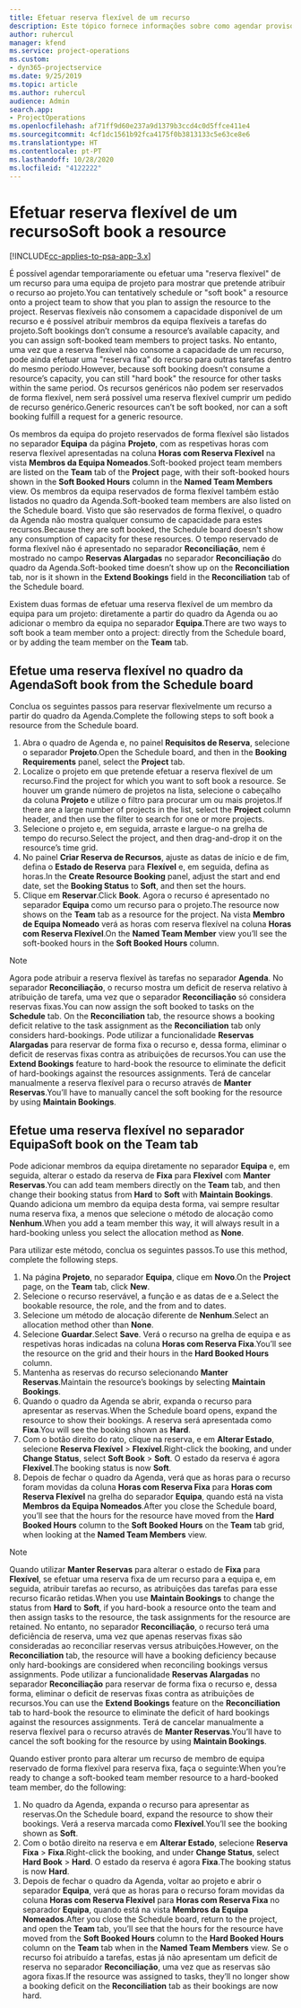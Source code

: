 ```yaml
---
title: Efetuar reserva flexível de um recurso
description: Este tópico fornece informações sobre como agendar provisoriamente ou efetuar uma reserva flexível de membros da equipa do projeto.
author: ruhercul
manager: kfend
ms.service: project-operations
ms.custom:
- dyn365-projectservice
ms.date: 9/25/2019
ms.topic: article
ms.author: ruhercul
audience: Admin
search.app:
- ProjectOperations
ms.openlocfilehash: af71ff9d60e237a9d1379b3ccd4c0d5ffce411e4
ms.sourcegitcommit: 4cf1dc1561b92fca4175f0b3813133c5e63ce8e6
ms.translationtype: HT
ms.contentlocale: pt-PT
ms.lasthandoff: 10/28/2020
ms.locfileid: "4122222"
---
```

# <a name="soft-book-a-resource"></a><span data-ttu-id="84e27-103">Efetuar reserva flexível de um recurso</span><span class="sxs-lookup"><span data-stu-id="84e27-103">Soft book a resource</span></span>

[!INCLUDE[cc-applies-to-psa-app-3.x](../includes/cc-applies-to-psa-app-3x.md)]

<span data-ttu-id="84e27-104">É possível agendar temporariamente ou efetuar uma "reserva flexível" de um recurso para uma equipa de projeto para mostrar que pretende atribuir o recurso ao projeto.</span><span class="sxs-lookup"><span data-stu-id="84e27-104">You can tentatively schedule or "soft book" a resource onto a project team to show that you plan to assign the resource to the project.</span></span> <span data-ttu-id="84e27-105">Reservas flexíveis não consomem a capacidade disponível de um recurso e é possível atribuir membros da equipa flexíveis a tarefas do projeto.</span><span class="sxs-lookup"><span data-stu-id="84e27-105">Soft bookings don’t consume a resource’s available capacity, and you can assign soft-booked team members to project tasks.</span></span> <span data-ttu-id="84e27-106">No entanto, uma vez que a reserva flexível não consome a capacidade de um recurso, pode ainda efetuar uma "reserva fixa" do recurso para outras tarefas dentro do mesmo período.</span><span class="sxs-lookup"><span data-stu-id="84e27-106">However, because soft booking doesn’t consume a resource’s capacity, you can still "hard book" the resource for other tasks within the same period.</span></span> <span data-ttu-id="84e27-107">Os recursos genéricos não podem ser reservados de forma flexível, nem será possível uma reserva flexível cumprir um pedido de recurso genérico.</span><span class="sxs-lookup"><span data-stu-id="84e27-107">Generic resources can’t be soft booked, nor can a soft booking fulfill a request for a generic resource.</span></span>

<span data-ttu-id="84e27-108">Os membros da equipa do projeto reservados de forma flexível são listados no separador **Equipa** da página **Projeto**, com as respetivas horas com reserva flexível apresentadas na coluna **Horas com Reserva Flexível** na vista **Membros da Equipa Nomeados**.</span><span class="sxs-lookup"><span data-stu-id="84e27-108">Soft-booked project team members are listed on the **Team** tab of the **Project** page, with their soft-booked hours shown in the **Soft Booked Hours** column in the **Named Team Members** view.</span></span> <span data-ttu-id="84e27-109">Os membros da equipa reservados de forma flexível também estão listados no quadro da Agenda.</span><span class="sxs-lookup"><span data-stu-id="84e27-109">Soft-booked team members are also listed on the Schedule board.</span></span> <span data-ttu-id="84e27-110">Visto que são reservados de forma flexível, o quadro da Agenda não mostra qualquer consumo de capacidade para estes recursos.</span><span class="sxs-lookup"><span data-stu-id="84e27-110">Because they are soft booked, the Schedule board doesn't show any consumption of capacity for these resources.</span></span> <span data-ttu-id="84e27-111">O tempo reservado de forma flexível não é apresentado no separador **Reconciliação**, nem é mostrado no campo **Reservas Alargadas** no separador **Reconciliação** do quadro da Agenda.</span><span class="sxs-lookup"><span data-stu-id="84e27-111">Soft-booked time doesn’t show up on the **Reconciliation** tab, nor is it shown in the **Extend Bookings** field in the **Reconciliation** tab of the Schedule board.</span></span> 

<span data-ttu-id="84e27-112">Existem duas formas de efetuar uma reserva flexível de um membro da equipa para um projeto: diretamente a partir do quadro da Agenda ou ao adicionar o membro da equipa no separador **Equipa**.</span><span class="sxs-lookup"><span data-stu-id="84e27-112">There are two ways to soft book a team member onto a project: directly from the Schedule board, or by adding the team member on the **Team** tab.</span></span> 

## <a name="soft-book-from-the-schedule-board"></a><span data-ttu-id="84e27-113">Efetue uma reserva flexível no quadro da Agenda</span><span class="sxs-lookup"><span data-stu-id="84e27-113">Soft book from the Schedule board</span></span>
<span data-ttu-id="84e27-114">Conclua os seguintes passos para reservar flexivelmente um recurso a partir do quadro da Agenda.</span><span class="sxs-lookup"><span data-stu-id="84e27-114">Complete the following steps to soft book a resource from the Schedule board.</span></span> 

1. <span data-ttu-id="84e27-115">Abra o quadro de Agenda e, no painel **Requisitos de Reserva**, selecione o separador **Projeto**.</span><span class="sxs-lookup"><span data-stu-id="84e27-115">Open the Schedule board, and then in the **Booking Requirements** panel, select the **Project** tab.</span></span>
2. <span data-ttu-id="84e27-116">Localize o projeto em que pretende efetuar a reserva flexível de um recurso.</span><span class="sxs-lookup"><span data-stu-id="84e27-116">Find the project for which you want to soft book a resource.</span></span> <span data-ttu-id="84e27-117">Se houver um grande número de projetos na lista, selecione o cabeçalho da coluna **Projeto** e utilize o filtro para procurar um ou mais projetos.</span><span class="sxs-lookup"><span data-stu-id="84e27-117">If there are a large number of projects in the list, select the **Project** column header, and then use the filter to search for one or more projects.</span></span>
3. <span data-ttu-id="84e27-118">Selecione o projeto e, em seguida, arraste e largue-o na grelha de tempo do recurso.</span><span class="sxs-lookup"><span data-stu-id="84e27-118">Select the project, and then drag-and-drop it on the resource’s time grid.</span></span>
5. <span data-ttu-id="84e27-119">No painel **Criar Reserva de Recursos**, ajuste as datas de início e de fim, defina o **Estado de Reserva** para **Flexível** e, em seguida, defina as horas.</span><span class="sxs-lookup"><span data-stu-id="84e27-119">In the **Create Resource Booking** panel, adjust the start and end date, set the **Booking Status** to **Soft**, and then set the hours.</span></span> 
6. <span data-ttu-id="84e27-120">Clique em **Reservar**.</span><span class="sxs-lookup"><span data-stu-id="84e27-120">Click **Book**.</span></span> <span data-ttu-id="84e27-121">Agora o recurso é apresentado no separador **Equipa** como um recurso para o projeto.</span><span class="sxs-lookup"><span data-stu-id="84e27-121">The resource now shows on the **Team** tab as a resource for the project.</span></span> <span data-ttu-id="84e27-122">Na vista **Membro de Equipa Nomeado** verá as horas com reserva flexível na coluna **Horas com Reserva Flexível**.</span><span class="sxs-lookup"><span data-stu-id="84e27-122">On the **Named Team Member** view you’ll see the soft-booked hours in the **Soft Booked Hours** column.</span></span>

> [!NOTE]
> <span data-ttu-id="84e27-123">Agora pode atribuir a reserva flexível às tarefas no separador **Agenda**. No separador **Reconciliação**, o recurso mostra um deficit de reserva relativo à atribuição de tarefa, uma vez que o separador **Reconciliação** só considera reservas fixas.</span><span class="sxs-lookup"><span data-stu-id="84e27-123">You can now assign the soft booked to tasks on the **Schedule** tab. On the **Reconciliation** tab, the resource shows a booking deficit relative to the task assignment as the **Reconciliation** tab only considers hard-bookings.</span></span> <span data-ttu-id="84e27-124">Pode utilizar a funcionalidade **Reservas Alargadas** para reservar de forma fixa o recurso e, dessa forma, eliminar o deficit de reservas fixas contra as atribuições de recursos.</span><span class="sxs-lookup"><span data-stu-id="84e27-124">You can use the **Extend Bookings** feature to hard-book the resource to eliminate the deficit of hard-bookings against the resources assignments.</span></span> <span data-ttu-id="84e27-125">Terá de cancelar manualmente a reserva flexível para o recurso através de **Manter Reservas**.</span><span class="sxs-lookup"><span data-stu-id="84e27-125">You’ll have to manually cancel the soft booking for the resource by using **Maintain Bookings**.</span></span>

## <a name="soft-book-on-the-team-tab"></a><span data-ttu-id="84e27-126">Efetue uma reserva flexível no separador Equipa</span><span class="sxs-lookup"><span data-stu-id="84e27-126">Soft book on the Team tab</span></span>

<span data-ttu-id="84e27-127">Pode adicionar membros da equipa diretamente no separador **Equipa** e, em seguida, alterar o estado da reserva de **Fixa** para **Flexível** com **Manter Reservas**.</span><span class="sxs-lookup"><span data-stu-id="84e27-127">You can add team members directly on the **Team** tab, and then change their booking status from **Hard** to **Soft** with **Maintain Bookings**.</span></span> <span data-ttu-id="84e27-128">Quando adiciona um membro da equipa desta forma, vai sempre resultar numa reserva fixa, a menos que selecione o método de alocação como **Nenhum**.</span><span class="sxs-lookup"><span data-stu-id="84e27-128">When you add a team member this way, it will always result in a hard-booking unless you select the allocation method as **None**.</span></span>

<span data-ttu-id="84e27-129">Para utilizar este método, conclua os seguintes passos.</span><span class="sxs-lookup"><span data-stu-id="84e27-129">To use this method, complete the following steps.</span></span>

1. <span data-ttu-id="84e27-130">Na página **Projeto**, no separador **Equipa**, clique em **Novo**.</span><span class="sxs-lookup"><span data-stu-id="84e27-130">On the **Project** page, on the **Team** tab, click **New**.</span></span>
2. <span data-ttu-id="84e27-131">Selecione o recurso reservável, a função e as datas de e a.</span><span class="sxs-lookup"><span data-stu-id="84e27-131">Select the bookable resource, the role, and the from and to dates.</span></span>
3. <span data-ttu-id="84e27-132">Selecione um método de alocação diferente de **Nenhum**.</span><span class="sxs-lookup"><span data-stu-id="84e27-132">Select an allocation method other than **None**.</span></span>
4. <span data-ttu-id="84e27-133">Selecione **Guardar**.</span><span class="sxs-lookup"><span data-stu-id="84e27-133">Select **Save**.</span></span> <span data-ttu-id="84e27-134">Verá o recurso na grelha de equipa e as respetivas horas indicadas na coluna **Horas com Reserva Fixa**.</span><span class="sxs-lookup"><span data-stu-id="84e27-134">You’ll see the resource on the grid and their hours in the **Hard Booked Hours** column.</span></span>
5. <span data-ttu-id="84e27-135">Mantenha as reservas do recurso selecionando **Manter Reservas**.</span><span class="sxs-lookup"><span data-stu-id="84e27-135">Maintain the resource’s bookings by selecting **Maintain Bookings**.</span></span>
6. <span data-ttu-id="84e27-136">Quando o quadro da Agenda se abrir, expanda o recurso para apresentar as reservas.</span><span class="sxs-lookup"><span data-stu-id="84e27-136">When the Schedule board opens, expand the resource to show their bookings.</span></span> <span data-ttu-id="84e27-137">A reserva será apresentada como **Fixa**.</span><span class="sxs-lookup"><span data-stu-id="84e27-137">You will see the booking shown as **Hard**.</span></span>
7. <span data-ttu-id="84e27-138">Com o botão direito do rato, clique na reserva, e em **Alterar Estado**, selecione **Reserva Flexível** \> **Flexível**.</span><span class="sxs-lookup"><span data-stu-id="84e27-138">Right-click the booking, and under **Change Status**, select **Soft Book** \> **Soft**.</span></span> <span data-ttu-id="84e27-139">O estado da reserva é agora **Flexível**.</span><span class="sxs-lookup"><span data-stu-id="84e27-139">The booking status is now **Soft**.</span></span>
8. <span data-ttu-id="84e27-140">Depois de fechar o quadro da Agenda, verá que as horas para o recurso foram movidas da coluna **Horas com Reserva Fixa** para **Horas com Reserva Flexível** na grelha do separador **Equipa**, quando está na vista **Membros da Equipa Nomeados**.</span><span class="sxs-lookup"><span data-stu-id="84e27-140">After you close the Schedule board, you’ll see that the hours for the resource have moved from the **Hard Booked Hours** column to the **Soft Booked Hours** on the **Team** tab grid, when looking at the **Named Team Members** view.</span></span>

> [!NOTE]
> <span data-ttu-id="84e27-141">Quando utilizar **Manter Reservas** para alterar o estado de **Fixa** para **Flexível**, se efetuar uma reserva fixa de um recurso para a equipa e, em seguida, atribuir tarefas ao recurso, as atribuições das tarefas para esse recurso ficarão retidas.</span><span class="sxs-lookup"><span data-stu-id="84e27-141">When you use **Maintain Bookings** to change the status from **Hard** to **Soft**, if you hard-book a resource onto the team and then assign tasks to the resource, the task assignments for the resource are retained.</span></span> <span data-ttu-id="84e27-142">No entanto, no separador **Reconciliação**, o recurso terá uma deficiência de reserva, uma vez que apenas reservas fixas são consideradas ao reconciliar reservas versus atribuições.</span><span class="sxs-lookup"><span data-stu-id="84e27-142">However, on the **Reconciliation** tab, the resource will have a booking deficiency because only hard-bookings are considered when reconciling bookings versus assignments.</span></span> <span data-ttu-id="84e27-143">Pode utilizar a funcionalidade **Reservas Alargadas** no separador **Reconciliação** para reservar de forma fixa o recurso e, dessa forma, eliminar o deficit de reservas fixas contra as atribuições de recursos.</span><span class="sxs-lookup"><span data-stu-id="84e27-143">You can use the **Extend Bookings** feature on the **Reconciliation** tab to hard-book the resource to eliminate the deficit of hard bookings against the resources assignments.</span></span> <span data-ttu-id="84e27-144">Terá de cancelar manualmente a reserva flexível para o recurso através de **Manter Reservas**.</span><span class="sxs-lookup"><span data-stu-id="84e27-144">You’ll have to cancel the soft booking for the resource by using **Maintain Bookings**.</span></span>

<span data-ttu-id="84e27-145">Quando estiver pronto para alterar um recurso de membro de equipa reservado de forma flexível para reserva fixa, faça o seguinte:</span><span class="sxs-lookup"><span data-stu-id="84e27-145">When you’re ready to change a soft-booked team member resource to a hard-booked team member, do the following:</span></span>

1. <span data-ttu-id="84e27-146">No quadro da Agenda, expanda o recurso para apresentar as reservas.</span><span class="sxs-lookup"><span data-stu-id="84e27-146">On the Schedule board, expand the resource to show their bookings.</span></span> <span data-ttu-id="84e27-147">Verá a reserva marcada como **Flexível**.</span><span class="sxs-lookup"><span data-stu-id="84e27-147">You’ll see the booking shown as **Soft**.</span></span>
2. <span data-ttu-id="84e27-148">Com o botão direito na reserva e em **Alterar Estado**, selecione **Reserva Fixa** \> **Fixa**.</span><span class="sxs-lookup"><span data-stu-id="84e27-148">Right-click the booking, and under **Change Status**, select **Hard Book** \> **Hard**.</span></span> <span data-ttu-id="84e27-149">O estado da reserva é agora **Fixa**.</span><span class="sxs-lookup"><span data-stu-id="84e27-149">The booking status is now **Hard**.</span></span>
3. <span data-ttu-id="84e27-150">Depois de fechar o quadro da Agenda, voltar ao projeto e abrir o separador **Equipa**, verá que as horas para o recurso foram movidas da coluna **Horas com Reserva Flexível** para **Horas com Reserva Fixa** no separador **Equipa**, quando está na vista **Membros da Equipa Nomeados**.</span><span class="sxs-lookup"><span data-stu-id="84e27-150">After you close the Schedule board, return to the project, and open the **Team** tab, you’ll see that the hours for the resource have moved from the **Soft Booked Hours** column to the **Hard Booked Hours** column on the **Team** tab when in the **Named Team Members** view.</span></span> <span data-ttu-id="84e27-151">Se o recurso foi atribuído a tarefas, estas já não apresentam um deficit de reserva no separador **Reconciliação**, uma vez que as reservas são agora fixas.</span><span class="sxs-lookup"><span data-stu-id="84e27-151">If the resource was assigned to tasks, they’ll no longer show a booking deficit on the **Reconciliation** tab as their bookings are now hard.</span></span>

